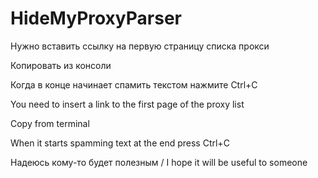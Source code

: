# HideMyProxyParser

Нужно вставить ссылку на первую страницу списка прокси

Копировать из консоли

Когда в конце начинает спамить текстом нажмите Ctrl+C

You need to insert a link to the first page of the proxy list

Copy from terminal

When it starts spamming text at the end press Ctrl+C

Надеюсь кому-то будет полезным / I hope it will be useful to someone
